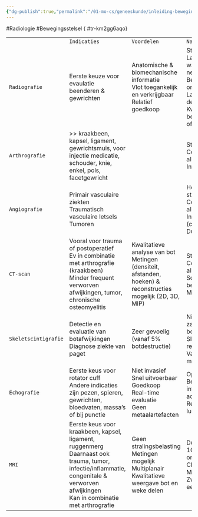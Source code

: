 ```yaml
---
{"dg-publish":true,"permalink":"/01-mo-cs/geneeskunde/inleiding-bewegingsstelsel/","noteIcon":"","created":"2024-11-24T10:54:58.656+01:00","updated":"2024-12-29T13:58:44.083+01:00"}
---
```


#Radiologie #Bewegingsstelsel
{ #tr-km2gg6aqo}



|                      |                                                                                                                                                                                              |                                                                                                                   |                                                                                                                                                                               |                                                                                                                              |
| -------------------- | -------------------------------------------------------------------------------------------------------------------------------------------------------------------------------------------- | ----------------------------------------------------------------------------------------------------------------- | ----------------------------------------------------------------------------------------------------------------------------------------------------------------------------- | ---------------------------------------------------------------------------------------------------------------------------- |
|                      | `Indicaties`                                                                                                                                                                                 | `Voordelen`                                                                                                       | `Nadelen`                                                                                                                                                                     | `Principes`                                                                                                                  |
| `Radiografie`        | Eerste keuze voor evaulatie beenderen & gewrichten                                                                                                                                           | Anatomische & biomechanische informatie  <br>Vlot toegankelijk en verkrijgbaar  <br>Relatief goedkoop             | Stralingsbelasting  <br>Latente periode waarbij vals-negatieven  <br>Beenmerg onzichtbaar  <br>Laag contrast weke delen  <br>Kwaliteit beeldmateriaal (over- of onderbelicht) | Minimaal 2 opnames + incidenties loodrecht op elkaar  <br>AP / PA / PROFIEL / SCHUIN                                         |
| `Arthrografie`       | >> kraakbeen, kapsel, ligament, gewrichtsmuis, voor injectie medicatie, schouder, knie, enkel, pols, facetgewricht                                                                           |                                                                                                                   | Stralingsbelasting  <br>Contrastmiddel - allergie  <br>Infectiegevaar                                                                                                         | Rechtstreekse injectie van wateroplosbaar joodhoudend contrastmiddel                                                         |
| `Angiografie`        | Primair vasculaire ziekten  <br>Traumatisch vasculaire letsels  <br>Tumoren                                                                                                                  |                                                                                                                   | Hoge stralingsbelasting  <br>Contrastmiddel - allergie  <br>Invasiviteit (complicaties)  <br>Duur                                                                             |                                                                                                                              |
| `CT-scan`            | Vooral voor trauma of postoperatief  <br>Ev in combinatie met arthrografie (kraakbeen)  <br>Minder frequent verworven afwijkingen, tumor, chronische osteomyelitis                           | Kwalitatieve analyse van bot  <br>Metingen (densiteit, afstanden, hoeken) & reconstructies mogelijk (2D, 3D, MIP) | Stralingsbelasting  <br>Contrastmiddel - allergie  <br>Sommige weke delen beter op echo of MR  <br>Metaalartefacten                                                           | Computed axial tomography                                                                                                    |
| `Skeletscintigrafie` | Detectie en evaluatie van botafwijkingen  <br>Diagnose ziekte van paget                                                                                                                      | Zeer gevoelig (vanaf 5% botdestructie)                                                                            | Niet specifiek (veel zaken zorgen voor botombouw)  <br>Slechte anatomische resolutie  <br>Vals normaal bij multipel myeloom                                                   | IV injectie technetium  <br>Drie-fasen scan (SPECT)                                                                          |
| `Echografie`         | Eerste keus voor rotator cuff  <br>Andere indicaties zijn pezen, spieren, gewrichten, bloedvaten, massa’s of bij punctie                                                                     | Niet invasief  <br>Snel uitvoerbaar  <br>Goedkoop  <br>Real-time evaluatie  <br>Geen metaalartefacten             | Operator afhankelijk  <br>Beelden moeilijk interpreteerbaar achteraf door derden  <br>Reflectie door bot, lucht, metaal                                                       |                                                                                                                              |
| `MRI`                | Eerste keus voor kraakbeen, kapsel, ligament, ruggenmerg  <br>Daarnaast ook trauma, tumor, infectie/inflammatie, congenitale & verworven afwijkingen  <br>Kan in combinatie met arthrografie | Geen stralingsbelasting  <br>Metingen mogelijk  <br>Multiplanair  <br>Kwalitatieve weergave bot en weke delen     | Duur  <br>10-15 mins onderzoekstijd  <br>Claustrofobie/obesitas  <br>Metaal(artefacten)  <br>Zwangere vrouw in eerste 3m                                                      | Beeldcontrast bepaald door verschillen in moleculaire samenstelling weefsels (radiogolven met bepaalde resonantiefrequentie) |